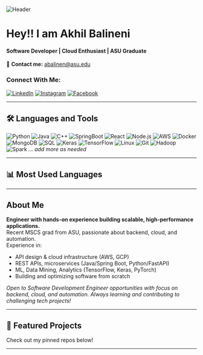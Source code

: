 ![Header](https://your-custom-banner-url.jpg)

# Hey!! I am Akhil Balineni
#### Software Developer | Cloud Enthusiast | ASU Graduate

🔹 **Contact me:** [abalinen@asu.edu](mailto:abalinen@asu.edu)

### Connect With Me:
[![LinkedIn](https://img.shields.io/badge/-LinkedIn-blue?logo=linkedin&logoColor=white)](https://linkedin.com/in/akhil-balineni-a69a09206)
[![Instagram](https://img.shields.io/badge/-Instagram-red?logo=instagram&logoColor=white)](#)
[![Facebook](https://img.shields.io/badge/-Facebook-blue?logo=facebook&logoColor=white)](#)

---

## 🛠️ Languages and Tools

![Python](https://img.shields.io/badge/-Python-black?logo=python)
![Java](https://img.shields.io/badge/-Java-black?logo=java)
![C++](https://img.shields.io/badge/-C%2B%2B-black?logo=c%2B%2B)
![SpringBoot](https://img.shields.io/badge/-Springboot-black?logo=spring)
![React](https://img.shields.io/badge/-React-black?logo=react)
![Node.js](https://img.shields.io/badge/-Node.js-black?logo=node.js)
![AWS](https://img.shields.io/badge/-AWS-black?logo=amazon-aws)
![Docker](https://img.shields.io/badge/-Docker-black?logo=docker)
![MongoDB](https://img.shields.io/badge/-MongoDB-black?logo=mongodb)
![SQL](https://img.shields.io/badge/-SQL-black?logo=mysql)
![Keras](https://img.shields.io/badge/-Keras-black?logo=keras)
![TensorFlow](https://img.shields.io/badge/-Tensorflow-black?logo=tensorflow)
![Linux](https://img.shields.io/badge/-Linux-black?logo=linux)
![Git](https://img.shields.io/badge/-Git-black?logo=git)
![Hadoop](https://img.shields.io/badge/-Hadoop-black?logo=apachehadoop)
![Spark](https://img.shields.io/badge/-Spark-black?logo=apachespark)
*... add more as needed*

---

## 📊 Most Used Languages

<!-- GitHub stats or a custom bar graphic here -->

---

## About Me

**Engineer with hands-on experience building scalable, high-performance applications.**  
Recent MSCS grad from ASU, passionate about backend, cloud, and automation.  
Experience in:
- API design & cloud infrastructure (AWS, GCP)
- REST APIs, microservices (Java/Spring Boot, Python/FastAPI)
- ML, Data Mining, Analytics (TensorFlow, Keras, PyTorch)
- Building and optimizing software from scratch

*Open to Software Development Engineer opportunities with focus on backend, cloud, and automation. Always learning and contributing to challenging tech projects!*

---

## 🔗 Featured Projects

Check out my pinned repos below!

---


